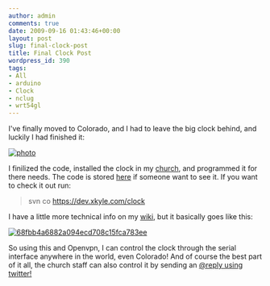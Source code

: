 ```yaml
---
author: admin
comments: true
date: 2009-09-16 01:43:46+00:00
layout: post
slug: final-clock-post
title: Final Clock Post
wordpress_id: 390
tags:
- All
- arduino
- Clock
- nclug
- wrt54gl
---
```


I've finally moved to Colorado, and I had to leave the big clock behind, and luckily I had finished it:

[![photo](https://xkyle.com/wp-content/uploads/photo-300x225.jpg)](https://xkyle.com/wp-content/uploads/photo.jpg)

I finilized the code, installed the clock in my [church](http://relevantchurch.com), and programmed it for there needs. The code is stored [here](https://dev.xkyle.com/clock/) if someone want to see it. If you want to check it out run:


> svn co https://dev.xkyle.com/clock


I have a little more technical info on my [wiki](http://wiki.xkyle.com/Clock), but it basically goes like this:

[![68fbb4a6882a094ecd708c15fca783ee](https://xkyle.com/wp-content/uploads/68fbb4a6882a094ecd708c15fca783ee.png)](https://xkyle.com/wp-content/uploads/68fbb4a6882a094ecd708c15fca783ee.png)

So using this and Openvpn, I can control the clock through the serial interface anywhere in the world, even Colorado! And of course the best part of it all, the church staff can also control it by sending an [@reply using twitter!](http://twitter.com/relevantclock)
